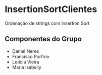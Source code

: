 # InsertionSortClientes

Ordenação de strings com Insertion Sort

## Componentes do Grupo
- Daniel Neres
- Francisco Porfirio
- Leticia Vieira
- Maria Isabelly
